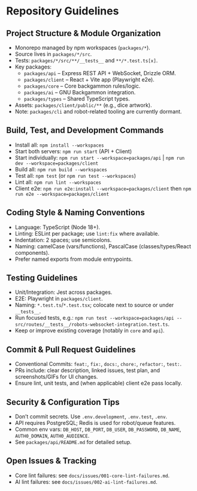 # Repository Guidelines

## Project Structure & Module Organization
- Monorepo managed by npm workspaces (`packages/*`).
- Source lives in `packages/*/src`.
- Tests: `packages/*/src/**/__tests__` and `**/*.test.ts[x]`.
- Key packages:
  - `packages/api` – Express REST API + WebSocket, Drizzle ORM.
  - `packages/client` – React + Vite app (Playwright e2e).
  - `packages/core` – Core backgammon rules/logic.
  - `packages/ai` – GNU Backgammon integration.
  - `packages/types` – Shared TypeScript types.
- Assets: `packages/client/public/**` (e.g., dice artwork).
- Note: `packages/cli` and robot-related tooling are currently dormant.

## Build, Test, and Development Commands
- Install all: `npm install --workspaces`
- Start both servers: `npm run start` (API + Client)
- Start individually: `npm run start --workspace=packages/api` | `npm run dev --workspace=packages/client`
- Build all: `npm run build --workspaces`
- Test all: `npm test` (or `npm run test --workspaces`)
- Lint all: `npm run lint --workspaces`
- Client e2e: `npm run e2e:install --workspace=packages/client` then `npm run e2e --workspace=packages/client`

## Coding Style & Naming Conventions
- Language: TypeScript (Node 18+).
- Linting: ESLint per package; use `lint:fix` where available.
- Indentation: 2 spaces; use semicolons.
- Naming: camelCase (vars/functions), PascalCase (classes/types/React components).
- Prefer named exports from module entrypoints.

## Testing Guidelines
- Unit/Integration: Jest across packages.
- E2E: Playwright in `packages/client`.
- Naming: `*.test.ts`/`*.test.tsx`; colocate next to source or under `__tests__`.
- Run focused tests, e.g.: `npm run test --workspace=packages/api -- src/routes/__tests__/robots-websocket-integration.test.ts`.
- Keep or improve existing coverage (notably in `core` and `api`).

## Commit & Pull Request Guidelines
- Conventional Commits: `feat:`, `fix:`, `docs:`, `chore:`, `refactor:`, `test:`.
- PRs include: clear description, linked issues, test plan, and screenshots/GIFs for UI changes.
- Ensure lint, unit tests, and (when applicable) client e2e pass locally.

## Security & Configuration Tips
- Don’t commit secrets. Use `.env.development`, `.env.test`, `.env`.
- API requires PostgreSQL; Redis is used for robot/queue features.
- Common env vars: `DB_HOST`, `DB_PORT`, `DB_USER`, `DB_PASSWORD`, `DB_NAME`, `AUTH0_DOMAIN`, `AUTH0_AUDIENCE`.
- See `packages/api/README.md` for detailed setup.

## Open Issues & Tracking
- Core lint failures: see `docs/issues/001-core-lint-failures.md`.
- AI lint failures: see `docs/issues/002-ai-lint-failures.md`.
